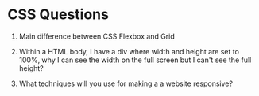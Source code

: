 # CSS Questions

1. Main difference between CSS Flexbox and Grid

2. Within a HTML body, I have a div where width and height are set to 100%, why I can see the width on the full screen but I can't see the full height?

3. What techniques will you use for making a a website responsive?
